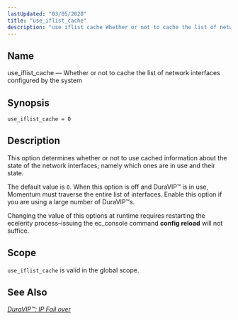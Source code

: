 ```yaml
---
lastUpdated: "03/05/2020"
title: "use_iflist_cache"
description: "use iflist cache Whether or not to cache the list of network interfaces configured by the system use iflist cache 0 This option determines whether or not to use cached information about the state of the network interfaces namely which ones are in use and their state The default value..."
---
```


<a name="conf.ref.use_iflist_cache"></a> 
## Name

use_iflist_cache — Whether or not to cache the list of network interfaces configured by the system

## Synopsis

`use_iflist_cache = 0`

<a name="idp27195136"></a> 
## Description

This option determines whether or not to use cached information about the state of the network interfaces; namely which ones are in use and their state.

The default value is `0`. When this option is off and DuraVIP™ is in use, Momentum must traverse the entire list of interfaces. Enable this option if you are using a large number of DuraVIP™s.

Changing the value of this options at runtime requires restarting the ecelerity process–issuing the ec_console command **config reload**        will not suffice.

<a name="idp27200064"></a> 
## Scope

`use_iflist_cache` is valid in the global scope.

<a name="idp27202320"></a> 
## See Also

[*DuraVIP™: IP Fail over*](/momentum/4/4-cluster-config-duravip)